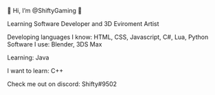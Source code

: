 👋 Hi, I’m @ShiftyGaming 👋

Learning Software Developer and 3D Eviroment Artist

Developing languages I know: HTML, CSS, Javascript, C#, Lua, Python
Software I use: Blender, 3DS Max

Learning:
Java

I want to learn: 
C++ 

Check me out on discord: Shifty#9502

<!---
ShiftyGaming/ShiftyGaming is a ✨ special ✨ repository because its `README.md` (this file) appears on your GitHub profile.
You can click the Preview link to take a look at your changes.
--->

